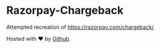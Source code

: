# Razorpay-Chargeback
Attempted recreation of https://razorpay.com/chargeback/

Hosted with ❤ by [Github](https://garimam.github.io/Razorpay-Chargeback/).
